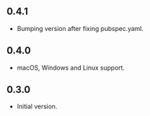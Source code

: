 ## 0.4.1

* Bumping version after fixing pubspec.yaml.

## 0.4.0

* macOS, Windows and Linux support.

## 0.3.0

* Initial version.